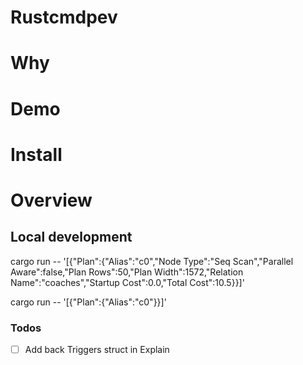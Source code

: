 # Rustcmdpev

# Why

# Demo

# Install

# Overview

## Local development

cargo run -- '[{"Plan":{"Alias":"c0","Node Type":"Seq Scan","Parallel Aware":false,"Plan Rows":50,"Plan Width":1572,"Relation Name":"coaches","Startup Cost":0.0,"Total Cost":10.5}}]'

cargo run -- '[{"Plan":{"Alias":"c0"}}]'

### Todos

- [ ] Add back Triggers struct in Explain
